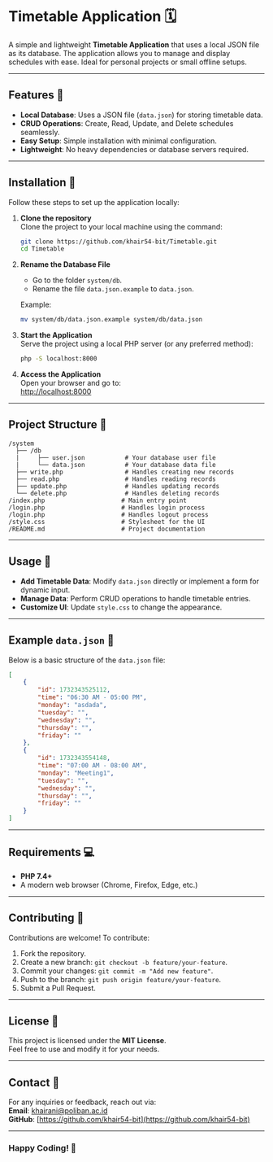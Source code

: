 # Timetable Application 🗓

A simple and lightweight **Timetable Application** that uses a local JSON file as its database. The application allows you to manage and display schedules with ease. Ideal for personal projects or small offline setups.

---

## Features 🚀
- **Local Database**: Uses a JSON file (`data.json`) for storing timetable data.
- **CRUD Operations**: Create, Read, Update, and Delete schedules seamlessly.
- **Easy Setup**: Simple installation with minimal configuration.
- **Lightweight**: No heavy dependencies or database servers required.

---

## Installation 🔧

Follow these steps to set up the application locally:

1. **Clone the repository**  
   Clone the project to your local machine using the command:
   ```bash
   git clone https://github.com/khair54-bit/Timetable.git
   cd Timetable
   ```

2. **Rename the Database File**  
   - Go to the folder `system/db`.
   - Rename the file `data.json.example` to `data.json`.

   Example:
   ```bash
   mv system/db/data.json.example system/db/data.json
   ```

3. **Start the Application**  
   Serve the project using a local PHP server (or any preferred method):
   ```bash
   php -S localhost:8000
   ```

4. **Access the Application**  
   Open your browser and go to:  
   [http://localhost:8000](http://localhost:8000)

---

## Project Structure 📂
```
/system
  ├── /db
  |     ├── user.json           # Your database user file
  |     └── data.json           # Your database data file
  ├── write.php                 # Handles creating new records
  ├── read.php                  # Handles reading records
  ├── update.php                # Handles updating records
  └── delete.php                # Handles deleting records
/index.php                     # Main entry point
/login.php                     # Handles login process
/login.php                     # Handles logout process
/style.css                     # Stylesheet for the UI
/README.md                     # Project documentation
```

---

## Usage 📝

- **Add Timetable Data**: Modify `data.json` directly or implement a form for dynamic input.
- **Manage Data**: Perform CRUD operations to handle timetable entries.
- **Customize UI**: Update `style.css` to change the appearance.

---

## Example `data.json` 📄
Below is a basic structure of the `data.json` file:
```json
[
    {
        "id": 1732343525112,
        "time": "06:30 AM - 05:00 PM",
        "monday": "asdada",
        "tuesday": "",
        "wednesday": "",
        "thursday": "",
        "friday": ""
    },
    {
        "id": 1732343554148,
        "time": "07:00 AM - 08:00 AM",
        "monday": "Meeting1",
        "tuesday": "",
        "wednesday": "",
        "thursday": "",
        "friday": ""
    }
]
```

---

## Requirements 💻
- **PHP 7.4+**
- A modern web browser (Chrome, Firefox, Edge, etc.)

---

## Contributing 🤝
Contributions are welcome! To contribute:
1. Fork the repository.
2. Create a new branch: `git checkout -b feature/your-feature`.
3. Commit your changes: `git commit -m "Add new feature"`.
4. Push to the branch: `git push origin feature/your-feature`.
5. Submit a Pull Request.

---

## License 📜
This project is licensed under the **MIT License**.  
Feel free to use and modify it for your needs.

---

## Contact 📧
For any inquiries or feedback, reach out via:  
**Email**: khairani@poliban.ac.id  
**GitHub**: [https://github.com/khair54-bit](https://github.com/khair54-bit)

---

### Happy Coding! 🎉
